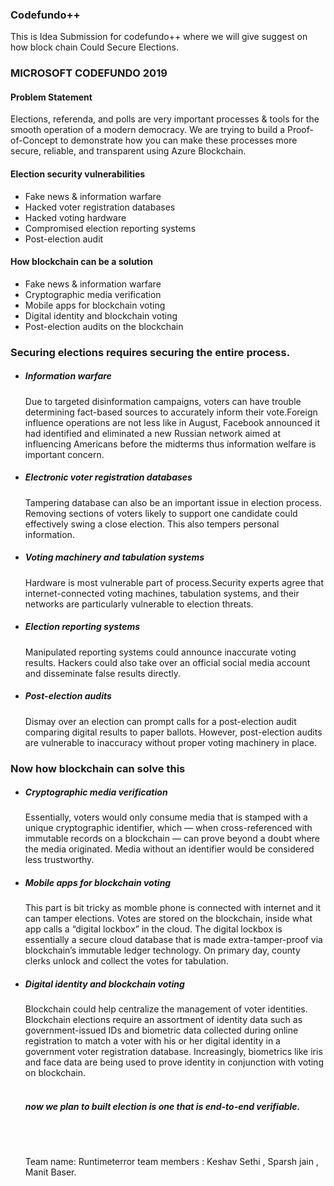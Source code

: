 <h3>Codefundo++</h3>
This is Idea Submission for codefundo++ where we will give suggest on how block chain Could Secure Elections.

<h3>MICROSOFT CODEFUNDO 2019</h3>

<h4>Problem Statement</h4>
Elections, referenda, and polls are very important processes & tools for the smooth operation of a modern democracy. We are trying to build a Proof-of-Concept to demonstrate how you can make these processes more secure, reliable, and transparent using Azure Blockchain.

<h4>Election security vulnerabilities</h4>
<ul>
<li>Fake news & information warfare</li>
<li>Hacked voter registration databases</li>
<li>Hacked voting hardware</li>
<li>Compromised election reporting systems</li>
 <li>Post-election audit</li>
 </ul>
 <h4>How blockchain can be a solution </h4>
 <ul>
<li>Fake news & information warfare</li>
<li>Cryptographic media verification</li>
<li>Mobile apps for blockchain voting</li>
<li>Digital identity and blockchain voting</li>
 <li>Post-election audits on the blockchain</li>
 </ul>
 <h3>Securing elections requires securing the entire process.</h3>
  <ul>
<li><h5>Information warfare</h5>Due to targeted disinformation campaigns, voters can have trouble determining fact-based sources to accurately inform their vote.Foreign influence operations are not less  like in August, Facebook announced it had identified and eliminated a new Russian network aimed at influencing Americans before the midterms thus information welfare is important concern.</li>
<li><h5>Electronic voter registration databases</h5>Tampering database can also be an important issue in election process. Removing sections of voters likely to support one candidate could effectively swing a close election. This also tempers personal information.</li>
<li><h5>Voting machinery and tabulation systems</h5>Hardware is most vulnerable part of process.Security experts agree that internet-connected voting machines, tabulation systems, and their networks are particularly vulnerable to election threats.</li>
<li><h5>Election reporting systems</h5>Manipulated reporting systems could announce inaccurate voting results. Hackers could also take over an official social media account and disseminate false results directly.

</li>
 <li><h5>Post-election audits</h5>Dismay over an election can prompt calls for a post-election audit comparing digital results to paper ballots. However, post-election audits are vulnerable to inaccuracy without proper voting machinery in place.

</li>
 </ul>
 
 <h3>Now how blockchain can solve this</h3>
 <ul>
 <li><h5>Cryptographic media verification</h5>Essentially, voters would only consume media that is stamped with a unique cryptographic identifier, which — when cross-referenced with immutable records on a blockchain — can prove beyond a doubt where the media originated. Media without an identifier would be considered less trustworthy.
</li>
 <li><h5>Mobile apps for blockchain voting</h5>This part is bit tricky as momble phone is connected with internet and it can tamper elections. Votes are stored on the blockchain, inside what app calls a “digital lockbox” in the cloud. The digital lockbox is essentially a secure cloud database that is made extra-tamper-proof via blockchain’s immutable ledger technology. On primary day, county clerks unlock and collect the votes for tabulation.
 </li>
 
 <li><h5>Digital identity and blockchain voting </h5>Blockchain could help centralize the management of voter identities.
Blockchain elections require an assortment of identity data such as government-issued IDs and biometric data collected during online registration to match a voter with his or her digital identity in a government voter registration database. Increasingly, biometrics like iris and face data are being used to prove identity in conjunction with voting on blockchain.
</li>
<br>

<h5>now we plan to built election is one that is end-to-end verifiable. </h1>

<br>
<br>

Team name: Runtimeterror
team members : Keshav Sethi , Sparsh jain , Manit Baser.




